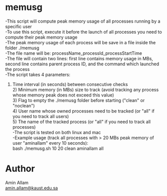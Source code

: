 memusg
======

-This script will compute peak memory usage of all processes running by a specific user  
-To use this script, execute it before the launch of all processes you need to compute their peak memory usage  
-The peak memory usage of each process will be save in a file inside the folder ./memusg  
-The file name will be: processName_processId_processStartTime  
-The file will contain two lines: first line contains memory usage in MBs, second line contains parent process ID, and the command which launched the process  
-The script takes 4 parameters:  
  1) Time interval (in seconds) between consecutive checks  
	2) Minimum memory (in MBs) size to track (avoid tracking any process whose memory peak does not exceed this value)  
	3) Flag to empty the ./memusg folder before starting ("clean" or "noclean")  
	4) User name whose owned processes need to be tracked (or "all" if you need to track all users)  
	5) The name of the tracked process (or "all" if you need to track all processes)  
-The script is tested on both linux and mac  
-Example usage (track all processes with > 20 MBs peak memory of user "aminallam" every 10 seconds):  
	bash ./memusg.sh 10 20 clean aminallam all  

Author
======

Amin Allam  
amin.allam@kaust.edu.sa  
